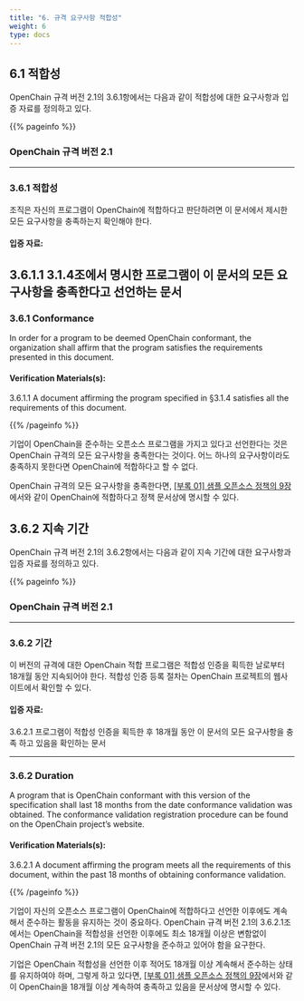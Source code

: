 ```yaml
---
title: "6. 규격 요구사항 적합성"
weight: 6
type: docs
---
```


## 6.1 적합성

OpenChain 규격 버전 2.1의 3.6.1항에서는 다음과 같이 적합성에 대한 요구사항과 입증 자료를 정의하고 있다.

{{% pageinfo %}}

### OpenChain 규격 버전 2.1
-----------

### 3.6.1 적합성

조직은 자신의 프로그램이 OpenChain에 적합하다고 판단하려면 이 문서에서 제시한 모든 요구사항을 충족하는지 확인해야 한다.

#### 입증 자료:

3.6.1.1 3.1.4조에서 명시한 프로그램이 이 문서의 모든 요구사항을 충족한다고 선언하는 문서
----------------

### 3.6.1 Conformance

In order for a program to be deemed OpenChain conformant, the organization shall affirm that the program satisfies the requirements presented in this document.

#### Verification Materials(s):

3.6.1.1 A document affirming the program specified in §3.1.4 satisfies all the requirements of this document.

{{% /pageinfo %}}


기업이 OpenChain을 준수하는 오픈소스 프로그램을 가지고 있다고 선언한다는 것은 OpenChain 규격의 모든 요구사항을 충족한다는 것이다. 어느 하나의 요구사항이라도 충족하지 못한다면 OpenChain에 적합하다고 할 수 없다.

OpenChain 규격의 모든 요구사항을 충족한다면, [[부록 01] 샘플 오픈소스 정책의 9장](../../appendix/1-policy-template/#9-openchain-준수)에서와 같이 OpenChain에 적합하다고 정책 문서상에 명시할 수 있다.

## 3.6.2 지속 기간

OpenChain 규격 버전 2.1의 3.6.2항에서는 다음과 같이 지속 기간에 대한 요구사항과 입증 자료를 정의하고 있다.

{{% pageinfo %}}

### OpenChain 규격 버전 2.1
-----------

### 3.6.2 기간

이 버전의 규격에 대한 OpenChain 적합 프로그램은 적합성 인증을 획득한 날로부터 18개월 동안 지속되어야 한다. 적합성 인증 등록 절차는 OpenChain 프로젝트의 웹사이트에서 확인할 수 있다. 

#### 입증 자료:

3.6.2.1 프로그램이 적합성 인증을 획득한 후 18개월 동안 이 문서의 모든 요구사항을 충족 하고 있음을 확인하는 문서

----------------

### 3.6.2 Duration

A program that is OpenChain conformant with this version of the specification shall last 18 months from the date conformance validation was obtained. The conformance validation registration procedure can be found on the OpenChain project’s website.

#### Verification Materials(s):

3.6.2.1 A document affirming the program meets all the requirements of this document, within the past 18 months of obtaining conformance validation.

{{% /pageinfo %}}

기업이 자신의 오픈소스 프로그램이 OpenChain에 적합하다고 선언한 이후에도 계속해서 준수하는 활동을 유지하는 것이 중요하다. OpenChain 규격 버전 2.1의 3.6.2.1조에서는 OpenChain을 적합성을 선언한 이후에도 최소 18개월 이상은 변함없이 OpenChain 규격 버전 2.1의 모든 요구사항을 준수하고 있어야 함을 요구한다.

기업은 OpenChain 적합성을 선언한 이후 적어도 18개월 이상 계속해서 준수하는 상태를 유지하여야 하며, 그렇게 하고 있다면, [[부록 01] 샘플 오픈소스 정책의 9장](../../appendix/1-policy-template/#9-openchain-준수)에서와 같이 OpenChain을 18개월 이상 계속하여 충족하고 있음을 문서상에 명시할 수 있다.